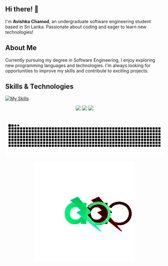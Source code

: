 
## Hi there! 👋 

I'm **Avishka Chamod**,
an undergraduate software engineering student based in Sri Lanka. Passionate about coding and eager to learn new technologies!
## About Me

Currently pursuing my degree in Software Engineering, I enjoy exploring new programming languages and technologies. I'm always looking for opportunities to improve my skills and contribute to exciting projects.

## Skills & Technologies

[![My Skills](https://skillicons.dev/icons?i=java,js,mysql,docker,html,css,git,react,spring,visualstudio,linux&perline=8)](https://skillicons.dev)


<p align="center">
  <img height="50%" width="auto" src ="https://github-readme-stats.vercel.app/api?username=Avishka14&show_icons=true&count_private=true&theme=darcula&hide_border=true&hide=issues,contribs&bg_color=00000000">
   <img src = "https://github-readme-stats.vercel.app/api/top-langs/?username=Avishka14&layout=compact&theme=dracula&hide_border=true&hide=issues,contribs&bg_color=00000000">
  <img src ="https://github-readme-streak-stats.herokuapp.com?user=Avishk14&theme=darcula&hide_border=true&background=FFFFFF00">

  <br>
  <br>
</p>

<picture>
  <source media="(prefers-color-scheme: dark)" srcset="https://raw.githubusercontent.com/Avishka14/Avishka14/output/github-contribution-grid-snake-dark.svg" />
  <source media="(prefers-color-scheme: light)" srcset="https://raw.githubusercontent.com/Avishka14/Avishka14/output/github-contribution-grid-snake.svg" />
  <img alt="github contribution grid snake animation" src="https://raw.githubusercontent.com/Avishka14/Avishka14/output/github-contribution-grid-snake.svg" />
</picture>

<p align = "center">
<img src = "https://github.com/Avishka14/Avishka14/blob/main/gif%20logo.gif" >
</p>

